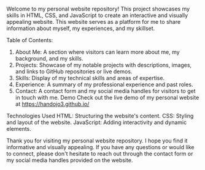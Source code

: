 Welcome to my personal website repository! This project showcases my skills in HTML, CSS, and JavaScript to create an interactive and visually appealing website. This website serves as a platform for me to share information about myself, my experiences, and my skillset.

Table of Contents: 

1. About Me: A section where visitors can learn more about me, my background, and my skills.
2. Projects: Showcase of my notable projects with descriptions, images, and links to GitHub repositories or live demos.
3. Skills: Display of my technical skills and areas of expertise.
4. Experience: A summary of my professional experience and past roles.
5. Contact: A contact form and my social media handles for visitors to get in touch with me.
Demo
Check out the live demo of my personal website at https://handojo3.github.io/

Technologies Used
HTML: Structuring the website's content.
CSS: Styling and layout of the website.
JavaScript: Adding interactivity and dynamic elements.

Thank you for visiting my personal website repository. I hope you find it informative and visually appealing. If you have any questions or would like to connect, please don't hesitate to reach out through the contact form or my social media handles provided on the website.
